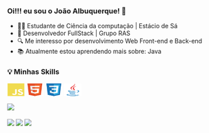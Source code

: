 ### Oi!!! eu sou o João Albuquerque! 👋
* :man_student: Estudante de Ciência da computação | Estácio de Sá
* 🔭 Desenvolvedor FullStack | Grupo RAS <br>
* :mag:	 Me interesso por desenvolvimento Web Front-end e Back-end <br>
* :books:	Atualmente estou aprendendo mais sobre: Java <br>
 
 ### 💡 Minhas Skills
  <div style="display: inline_block">
  <img align="center" alt="Rafa-Js" height="30" width="40" src="https://raw.githubusercontent.com/devicons/devicon/master/icons/javascript/javascript-plain.svg">
  <img align="center" alt="Rafa-HTML" height="30" width="40" src="https://raw.githubusercontent.com/devicons/devicon/master/icons/html5/html5-original.svg">
  <img align="center" alt="Rafa-CSS" height="30" width="40" src="https://raw.githubusercontent.com/devicons/devicon/master/icons/css3/css3-original.svg">
  <img align="center" alt="Rafa-Java" height="30" width="40" src="https://raw.githubusercontent.com/devicons/devicon/master/icons/java/java-original.svg">
</div>
 
 <div>
 <br>
  <a href="https://github.com/joaoalbuquerq">
  <img height="180em" src="https://github-readme-stats.vercel.app/api/top-langs/?username=joaoalbuquerq&layout=compact&langs_count=7&theme=dracula"/>
</div>
 

  
<div>
 <br>
  <a href="https://instagram.com/jotappe.0/" target="_blank"><img src="https://img.shields.io/badge/-Instagram-%23E4405F?style=for-the-badge&logo=instagram&logoColor=white" target="_blank"></a>
  <a href = "mailto:joaopealbuquerque1@gmail.com"><img src="https://img.shields.io/badge/-Gmail-%23333?style=for-the-badge&logo=gmail&logoColor=white" target="_blank"></a>
  <a href="https://www.linkedin.com/in/joao-aalbuquerque/" target="_blank"><img src="https://img.shields.io/badge/-LinkedIn-%230077B5?style=for-the-badge&logo=linkedin&logoColor=white" target="_blank"></a>  
  
</div>
